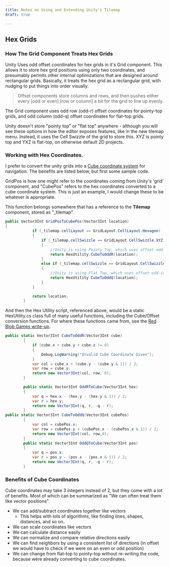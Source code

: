 ```yaml
---
title: Notes on Using and Extending Unity's Tilemap
draft: true

---
```


## Hex Grids

### How The Grid Component Treats Hex Grids

Unity Uses odd offset coordinates for hex grids in it's Grid component. This allows it to store hex grid positions using only two coordinates, and presumably permits other internal optimizations that are designed around rectangular grids. Basically, it treats the hex grid as a rectangular grid, with nudging to put things into order visually. 

> Offset components store columns and rows, and then pushes either every [odd or even] [row or column] a bit for the grid to line up evenly.  

The Grid component uses odd row (odd-r) offset coordinates for pointy-top grids, and odd column (odd-q) offset coordinates for flat-top grids.

Unity doesn't store "pointy top" or "flat top" anywhere - although you will see these options in how the editor exposes features, like in the new tilemap menu. Instead, it uses the Cell Swizzle of the grid to store this. XYZ is pointy top and YXZ is flat-top, on otherwise default 2D projects.

### Working with Hex Coordinates.

I prefer to convert the unity grids into a [Cube coordinate system](https://www.redblobgames.com/grids/hexagons/#coordinates-cube) for navigation. The benefits are listed below, but first some sample code.

GridPos is how one might refer to the coordinates coming from Unity's 'grid' component, and "CubePos" refers to the hex coordinates converted to a cube coordinate system. This is just an example, I would change these to be whatever is appropriate.

This function belongs somewhere that has a reference to the **Tilemap** component, stored as "_tilemap".

```c#
public Vector3Int GridPosToCubePos(Vector3Int location)
{
			if (_tilemap.cellLayout == GridLayout.CellLayout.Hexagon)
			{
				if (_tilemap.cellSwizzle == GridLayout.CellSwizzle.XYZ)
				{
					//Unity is using Pointy Top, which uses offset odd-row coords. We will use Cube coordinates.
					return HexUtility.CubeToOddR(location);
				}
				else if (_tilemap.cellSwizzle == GridLayout.CellSwizzle.YXZ)
				{
					//Unity is using Flat Top, which uses offset odd-col coords. Again, we will use cube for both cases.
					return HexUtility.CubeToOddQ(location);
				}
			}

			return location;
		}
```

And then the Hex Utility script, referenced above, would be a static HexUtility.cs class full of many useful functions, including the Cube/Offset conversion functions. For where these functions came from, see the [Red Blob Games write-up](https://www.redblobgames.com/grids/hexagons/).

```c#
public static Vector3Int CubeToOddR(Vector3Int cube)
		{
			if (cube.x + cube.y + cube.z != 0)
			{
				Debug.LogWarning("Invalid Cube Coordinate Given");
			}
			var col = cube.x + (cube.y - (cube.y & 1)) / 2;
			var row = cube.y;
			return new Vector3Int(col, row, 0);
		}

		public static Vector3Int OddRToCube(Vector3Int hex)
		{
			var q = hex.x - (hex.y - (hex.y & 1)) / 2;
			var r = hex.y;
			return new Vector3Int(q, r, -q - r);
		}
public static Vector3Int CubeToOddQ(Vector3Int cubePos)
		{
			var col = cubePos.x;
			var row = cubePos.y + (cubePos.x - (cubePos.x & 1)) / 2;
			return new Vector3Int(col, row,0);
		}
		public static Vector3Int OddQToCube(Vector3Int pos)
		{
			var q = pos.x;
			var r = pos.y - (pos.x - (pos.x & 1)) / 2;
			return new Vector3Int(q, r, -q - r);
		}
```

### Benefits of Cube Coordinates

Cube coordinates may take 3 integers instead of 2, but they come with a lot of benefits. Most of which can be summarized as "We can often treat them like vector positions".

- We can add/subtract coordinates together like vectors
  - This helps with lots of algorithms, like finding lines, shapes, distances, and so on.
- We can scale coordinates like vectors
- We can calculate distance easily
- We can normalize and compare relative directions easily
- We can find neighbors by using a consistent list of directions (in offset we would have to check if we were on an even or odd position)
- We can change from flat-top to pointy-top without re-writing the code, because were already converting to cube coordinates.